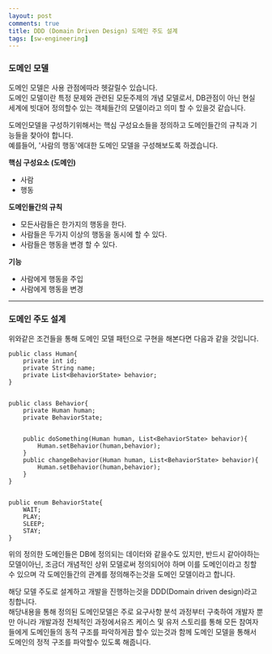 ```yaml
---
layout: post
comments: true
title: DDD (Domain Driven Design) 도메인 주도 설계
tags: [sw-engineering]
---
```


### 도메인 모델

도메인 모델은 사용 관점에따라 헷갈릴수 있습니다.  
도메인 모델이란 특정 문제와 관련된 모둔주제의 개념 모델로서, DB관점이 아닌 현실 세계에 빗대어 정의할수 있는 객체들간의 모델이라고 의미 할 수 있을것 같습니다.  
  
도메인모델을 구성하기위해서는 핵심 구성요소들을 정의하고 도메인들간의 규칙과 기능들을 찾아야 합니다.  
예를들어, '사람의 행동'에대한 도메인 모델을 구성해보도록 하겠습니다.  
  
**핵심 구성요소 (도메인)**      
- 사람  
- 행동  
  
**도메인들간의 규칙**  
- 모든사람들은 한가지의 행동을 한다.  
- 사람들은 두가지 이상의 행동을 동시에 할 수 있다.  
- 사람들은 행동을 변경 할 수 있다.  
  
**기능**  
- 사람에게 행동을 주입  
- 사람에게 행동을 변경  
  
---
### 도메인 주도 설계
위와같은 조건들을 통해 도메인 모델 패턴으로 구현을 해본다면 다음과 같을 것입니다.

```
public class Human{
    private int id;
    private String name;
    private List<BehaviorState> behavior;
}
 
 
public class Behavior{
    private Human human;
    private BehaviorState;
 
 
    public doSomething(Human human, List<BehaviorState> behavior){
        Human.setBehavior(human,behavior);
    }
    public changeBehavior(Human human, List<BehaviorState> behavior){
        Human.setBehavior(human,behavior);
    }
}
 
 
public enum BehaviorState{
    WAIT;
    PLAY;
    SLEEP;
    STAY;
}
```

위의 정의한 도메인들은 DB에 정의되는 데이터와 같을수도 있지만, 반드시 같아야하는 모델이아닌, 조금더 개념적인 상위 모델로써 정의되어야 하며 이를 도메인이라고 칭할 수 있으며 각 도메인들간의 관계를 정의해주는것을 도메인 모델이라고 합니다.  
  
해당 모델 주도로 설계하고 개발을 진행하는것을 DDD(Domain driven design)라고 칭합니다.  
해당내용을 통해 정의된 도메인모델은 주로 요구사항 분석 과정부터 구축하여 개발자 뿐만 아니라 개발과정 전체적인 과정에서유즈 케이스 및 유저 스토리를 통해 모든 참여자들에게 도메인들의 동적 구조를 파악하게끔 할수 있는것과 함께 도메인 모델을 통해서 도메인의 정적 구조를 파악할수 있도록 해줍니다.